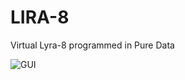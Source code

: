 # LIRA-8
Virtual Lyra-8 programmed in Pure Data


![GUI](https://raw.githubusercontent.com/MikeMorenoAudio/LIRA-8/master/GUI.png "GUI")
